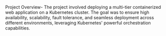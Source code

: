 Project Overview-
The project involved deploying a multi-tier containerized web application on a Kubernetes cluster. The goal was to ensure high availability,
scalability, fault tolerance, and seamless deployment across different environments, leveraging Kubernetes' powerful orchestration capabilities.

